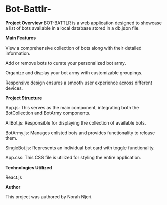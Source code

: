 # Bot-Battlr-
**Project Overview**
BOT-BATTLR is a web application designed to showcase a list of bots available in a local database stored in a db.json file.


**Main Features**

View a comprehensive collection of bots along with their detailed information.

Add or remove bots to curate your personalized bot army.

Organize and display your bot army with customizable groupings.

Responsive design ensures a smooth user experience across different devices.


**Project Structure**

App.js: This serves as the main component, integrating both the BotCollection and BotArmy components.

AllBot.js: Responsible for displaying the collection of available bots.

BotArmy.js: Manages enlisted bots and provides functionality to release them.

SingleBot.js: Represents an individual bot card with toggle functionality.

App.css: This CSS file is utilized for styling the entire application.


**Technologies Utilized**

React.js


**Author**

This project was authored by Norah Njeri.
